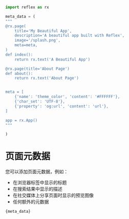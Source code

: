 ```python exec

import reflex as rx

meta_data = (
"""
@rx.page(
    title='My Beautiful App',
    description='A beautiful app built with Reflex',
    image='/splash.png',
    meta=meta,
)
def index():
    return rx.text('A Beautiful App')

@rx.page(title='About Page')
def about():
    return rx.text('About Page')


meta = [
    {'name': 'theme_color', 'content': '#FFFFFF'},
    {'char_set': 'UTF-8'},
    {'property': 'og:url', 'content': 'url'},
]

app = rx.App()
"""  

)

```


# 页面元数据
您可以添加页面元数据，例如：

- 在浏览器标签中显示的标题
- 在搜索结果中显示的描述
- 在社交媒体上分享页面时显示的预览图像
- 任何额外的元数据

```python
{meta_data}
```

